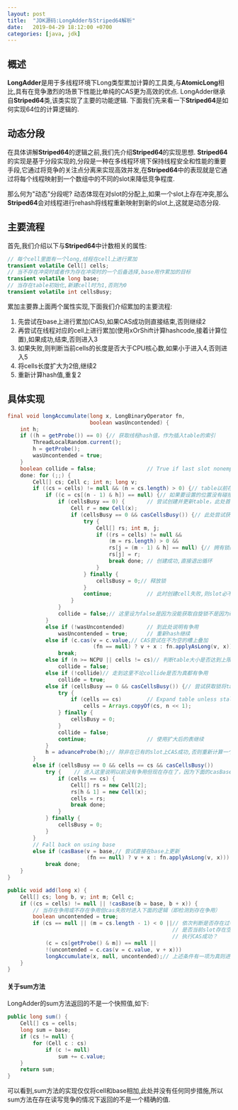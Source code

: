 ```yaml
---
layout: post
title:  "JDK源码:LongAdder与Striped64解析"
date:   2019-04-29 18:12:00 +0700
categories: [java, jdk]
---
```


## 概述
**LongAdder**是用于多线程环境下Long类型累加计算的工具类,与**AtomicLong**相比,具有在竞争激烈的场景下性能比单纯的CAS更为高效的优点.
LongAdder继承自**Striped64**类,该类实现了主要的功能逻辑.
下面我们先来看一下**Striped64**是如何实现64位的计算逻辑的.

## 动态分段
在具体讲解**Striped64**的逻辑之前,我们先介绍**Striped64**的实现思想.
**Striped64**的实现是基于分段实现的,分段是一种在多线程环境下保持线程安全和性能的重要手段,它通过将竞争的关注点分离来实现高效并发,在**Striped64**中的表现就是它通过将每个线程映射到一个数组中的不同的slot来降低竞争程度.

那么何为"动态"分段呢?
动态体现在对slot的分配上,如果一个slot上存在冲突,那么**Striped64**会对线程进行rehash将线程重新映射到新的slot上,这就是动态分段.

## 主要流程
首先,我们介绍以下与**Striped64**中计数相关的属性:
```java
// 每个cell里面有一个long,线程在cell上进行累加
transient volatile Cell[] cells;
// 当不存在冲突时或者作为存在冲突时的一个后备选择,base用作累加的目标
transient volatile long base;
// 当存在table初始化,新建cell时为1,否则为0
transient volatile int cellsBusy;
```

累加主要靠上面两个属性实现,下面我们介绍累加的主要流程:
1. 先尝试在base上进行累加(CAS),如果CAS成功则直接结束,否则继续2
2. 再尝试在线程对应的cell上进行累加(使用xOrShift计算hashcode,接着计算位置),如果成功,结束,否则进入3
3. 如果失败,则判断当前cells的长度是否大于CPU核心数,如果小于进入4,否则进入5
4. 将cells长度扩大为2倍,继续2
5. 重新计算hash值,重复2

## 具体实现
```java
final void longAccumulate(long x, LongBinaryOperator fn,
						  boolean wasUncontended) {
	int h;
	if ((h = getProbe()) == 0) {// 获取线程hash值，作为插入table的索引
		ThreadLocalRandom.current(); 
		h = getProbe();
		wasUncontended = true;
	}
	boolean collide = false;                // True if last slot nonempty
	done: for (;;) {
		Cell[] cs; Cell c; int n; long v;
		if ((cs = cells) != null && (n = cs.length) > 0) {// table以前存在过争用
			if ((c = cs[(n - 1) & h]) == null) {// 如果要设置的位置没有碰撞
				if (cellsBusy == 0) {       // 尝试创建并更新table，此处首先创建Cell对象
					Cell r = new Cell(x);   
					if (cellsBusy == 0 && casCellsBusy()) {// 此处尝试获取锁
						try {               
							Cell[] rs; int m, j;
							if ((rs = cells) != null &&
								(m = rs.length) > 0 &&
								rs[j = (m - 1) & h] == null) {// 拥有锁的情况下再次判断此处是否为空
								rs[j] = r;
								break done; // 创建成功,直接退出循环
							}
						} finally {
							cellsBusy = 0;// 释放锁
						}
						continue;           // 此时创建cell失败,则slot必不空
					}
				}
				collide = false;// 这里设为false是因为没能获取自旋锁不是因为碰撞导致的,是因为table正在resize
			}
			else if (!wasUncontended)       // 到此处说明有争用
				wasUncontended = true;      // 重新hash继续
			else if (c.cas(v = c.value,// CAS尝试在不为空的槽上叠加
						   (fn == null) ? v + x : fn.applyAsLong(v, x)))
				break;
			else if (n >= NCPU || cells != cs)// 判断table大小是否达到上限或者table是否被resize
				collide = false;           
			else if (!collide)// 走到这里不论collide是否为真都有争用
				collide = true;
			else if (cellsBusy == 0 && casCellsBusy()) {// 尝试获取锁将table的长度增大为两倍
				try {
					if (cells == cs)        // Expand table unless stale
						cells = Arrays.copyOf(cs, n << 1);
				} finally {
					cellsBusy = 0;
				}
				collide = false;
				continue;                   // 使用扩大后的表继续
			}
			h = advanceProbe(h);// 除非在已有的slot上CAS成功,否则重新计算一个hash值
		}
		else if (cellsBusy == 0 && cells == cs && casCellsBusy()) 
			try {    // 进入这里说明以前没有争用但现在存在了，因为下面的casBase失败了
				if (cells == cs) {
					Cell[] rs = new Cell[2];
					rs[h & 1] = new Cell(x);
					cells = rs;
					break done;
				}
			} finally {
				cellsBusy = 0;
			}
		}
		// Fall back on using base
		else if (casBase(v = base,// 尝试直接在base上更新
						 (fn == null) ? v + x : fn.applyAsLong(v, x)))
			break done;
	}
}
```

```java
public void add(long x) {
	Cell[] cs; long b, v; int m; Cell c;
	if ((cs = cells) != null || !casBase(b = base, b + x)) {
		// 当存在争用或不存在争用但cas失败时进入下面的逻辑（即检测到存在争用）
		boolean uncontended = true;
		if (cs == null || (m = cs.length - 1) < 0 ||// 依次判断是否存在过争用、是否Cells已经初始化、
													// 是否当前slot存在空位、是否在非空的空位上
													// 执行CAS成功？
			(c = cs[getProbe() & m]) == null ||
			!(uncontended = c.cas(v = c.value, v + x)))
			longAccumulate(x, null, uncontended);// 上述条件有一项为真则进入
	}
}

```

#### 关于sum方法
LongAdder的sum方法返回的不是一个快照值,如下:
```java
public long sum() {
	Cell[] cs = cells;
	long sum = base;
	if (cs != null) {
		for (Cell c : cs)
			if (c != null)
				sum += c.value;
	}
	return sum;
}
```
可以看到,sum方法的实现仅仅将cell和base相加,此处并没有任何同步措施,所以sum方法在存在读写竞争的情况下返回的不是一个精确的值.